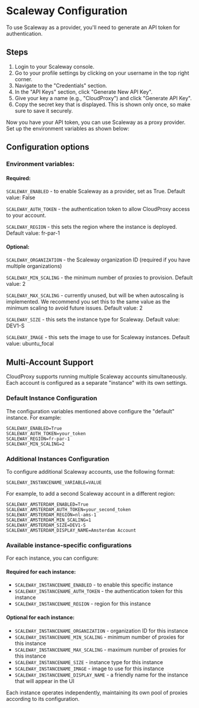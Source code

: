 # Scaleway Configuration

To use Scaleway as a provider, you'll need to generate an API token for authentication.

## Steps

1. Login to your Scaleway console.
2. Go to your profile settings by clicking on your username in the top right corner.
3. Navigate to the "Credentials" section.
4. In the "API Keys" section, click "Generate New API Key".
5. Give your key a name (e.g., "CloudProxy") and click "Generate API Key".
6. Copy the secret key that is displayed. This is shown only once, so make sure to save it securely.

Now you have your API token, you can use Scaleway as a proxy provider. Set up the environment variables as shown below:

## Configuration options
### Environment variables:
#### Required:
``SCALEWAY_ENABLED`` - to enable Scaleway as a provider, set as True. Default value: False

``SCALEWAY_AUTH_TOKEN`` - the authentication token to allow CloudProxy access to your account.

``SCALEWAY_REGION`` - this sets the region where the instance is deployed. Default value: fr-par-1

#### Optional:
``SCALEWAY_ORGANIZATION`` - the Scaleway organization ID (required if you have multiple organizations)

``SCALEWAY_MIN_SCALING`` - the minimum number of proxies to provision. Default value: 2

``SCALEWAY_MAX_SCALING`` - currently unused, but will be when autoscaling is implemented. We recommend you set this to the same value as the minimum scaling to avoid future issues. Default value: 2

``SCALEWAY_SIZE`` - this sets the instance type for Scaleway. Default value: DEV1-S

``SCALEWAY_IMAGE`` - this sets the image to use for Scaleway instances. Default value: ubuntu_focal

## Multi-Account Support

CloudProxy supports running multiple Scaleway accounts simultaneously. Each account is configured as a separate "instance" with its own settings.

### Default Instance Configuration

The configuration variables mentioned above configure the "default" instance. For example:

```
SCALEWAY_ENABLED=True
SCALEWAY_AUTH_TOKEN=your_token
SCALEWAY_REGION=fr-par-1
SCALEWAY_MIN_SCALING=2
```

### Additional Instances Configuration

To configure additional Scaleway accounts, use the following format:
```
SCALEWAY_INSTANCENAME_VARIABLE=VALUE
```

For example, to add a second Scaleway account in a different region:

```
SCALEWAY_AMSTERDAM_ENABLED=True
SCALEWAY_AMSTERDAM_AUTH_TOKEN=your_second_token
SCALEWAY_AMSTERDAM_REGION=nl-ams-1
SCALEWAY_AMSTERDAM_MIN_SCALING=1
SCALEWAY_AMSTERDAM_SIZE=DEV1-S
SCALEWAY_AMSTERDAM_DISPLAY_NAME=Amsterdam Account
```

### Available instance-specific configurations

For each instance, you can configure:

#### Required for each instance:
- `SCALEWAY_INSTANCENAME_ENABLED` - to enable this specific instance
- `SCALEWAY_INSTANCENAME_AUTH_TOKEN` - the authentication token for this instance
- `SCALEWAY_INSTANCENAME_REGION` - region for this instance

#### Optional for each instance:
- `SCALEWAY_INSTANCENAME_ORGANIZATION` - organization ID for this instance
- `SCALEWAY_INSTANCENAME_MIN_SCALING` - minimum number of proxies for this instance
- `SCALEWAY_INSTANCENAME_MAX_SCALING` - maximum number of proxies for this instance
- `SCALEWAY_INSTANCENAME_SIZE` - instance type for this instance
- `SCALEWAY_INSTANCENAME_IMAGE` - image to use for this instance
- `SCALEWAY_INSTANCENAME_DISPLAY_NAME` - a friendly name for the instance that will appear in the UI

Each instance operates independently, maintaining its own pool of proxies according to its configuration. 